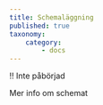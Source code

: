```yaml
---
title: Schemaläggning
published: true
taxonomy:
    category:
        - docs
---
```


!! Inte påbörjad

Mer info om schemat